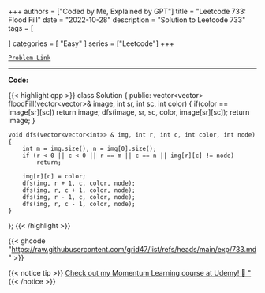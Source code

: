 
+++
authors = ["Coded by Me, Explained by GPT"]
title = "Leetcode 733: Flood Fill"
date = "2022-10-28"
description = "Solution to Leetcode 733"
tags = [
    
]
categories = [
    "Easy"
]
series = ["Leetcode"]
+++



[`Problem Link`](https://leetcode.com/problems/flood-fill/description/)

---

**Code:**

{{< highlight cpp >}}
class Solution {
public:
    vector<vector<int>> floodFill(vector<vector<int>>& image, int sr, int sc, int color) {
        if(color == image[sr][sc]) return image;
        dfs(image, sr, sc, color, image[sr][sc]);
        return image;
    }
    
    void dfs(vector<vector<int>> & img, int r, int c, int color, int node) {
        int m = img.size(), n = img[0].size();
        if (r < 0 || c < 0 || r == m || c == n || img[r][c] != node)
            return;
        
        img[r][c] = color;
        dfs(img, r + 1, c, color, node);
        dfs(img, r, c + 1, color, node);
        dfs(img, r - 1, c, color, node);
        dfs(img, r, c - 1, color, node);
    }
    
};
{{< /highlight >}}

{{< ghcode "https://raw.githubusercontent.com/grid47/list/refs/heads/main/exp/733.md" >}}

{{< notice tip >}}
[Check out my Momentum Learning course at Udemy! 🚀 "](https://www.udemy.com/course/blind-75-the-data-structures-and-algorithms-essentials/)
{{< /notice >}}

